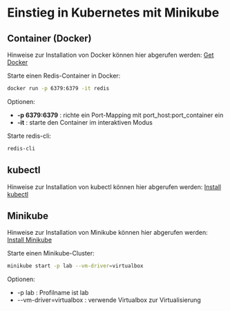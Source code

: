 # Einstieg in Kubernetes mit Minikube

## Container (Docker)

Hinweise zur Installation von Docker können hier abgerufen werden: 
[Get Docker](https://docs.docker.com/get-docker/)

Starte einen Redis-Container in Docker:

```bash
docker run -p 6379:6379 -it redis
```

Optionen:
- **-p 6379:6379** : richte ein Port-Mapping mit port_host:port_container ein
- **-it** : starte den Container im interaktiven Modus

Starte redis-cli:

```bash
redis-cli
```

## kubectl

Hinweise zur Installation von kubectl können hier abgerufen werden: 
[Install kubectl](https://kubernetes.io/de/docs/tasks/tools/install-kubectl/)

## Minikube

Hinweise zur Installation von Minikube können hier abgerufen werden: 
[Install Minikube](https://kubernetes.io/docs/tasks/tools/install-minikube/)

Starte einen Minikube-Cluster:

```bash
minikube start -p lab --vm-driver=virtualbox
```

Optionen:
- -p lab : Profilname ist lab
- --vm-driver=virtualbox : verwende Virtualbox zur Virtualisierung
